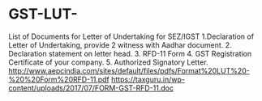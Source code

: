 # GST-LUT-
List of Documents for Letter of Undertaking for SEZ/IGST
1.Declaration of Letter of Undertaking, provide 2 witness with Aadhar document. 
2. Declaration statement on letter head.
3. RFD-11 Form 
4. GST Registration Certificate of your company. 
5. Authorized Signatory Letter. 
http://www.aepcindia.com/sites/default/files/pdfs/Format%20LUT%20-%20%20Form%20RFD-11.pdf 
https://taxguru.in/wp-content/uploads/2017/07/FORM-GST-RFD-11.doc
